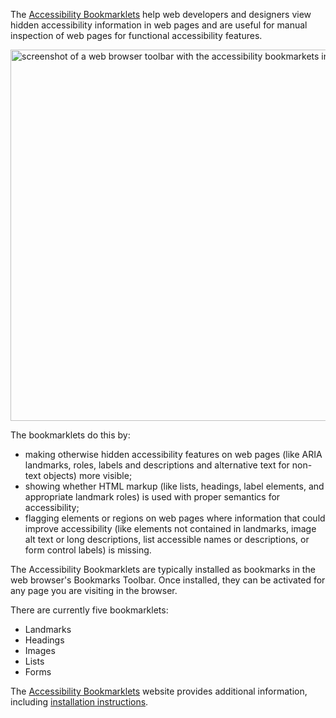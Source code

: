The [Accessibility Bookmarklets](https://accessibility-bookmarklets.org/) help web developers and designers view hidden accessibility information in web pages and are useful for manual inspection of web pages for functional accessibility features.

<img class="aligncenter wp-image-882" src="https://accessibleit.disability.illinois.edu/wp-content/uploads/2020/10/accessibility-bookmarklets-300x236.png" alt="screenshot of a web browser toolbar with the accessibility bookmarkets installed" width="755" height="594" />

The bookmarklets do this by:

* making otherwise hidden accessibility features on web pages (like ARIA landmarks, roles, labels and descriptions and alternative text for non-text objects) more visible;
* showing whether HTML markup (like lists, headings, label elements, and appropriate landmark roles) is used with proper semantics for accessibility;
* flagging elements or regions on web pages where information that could improve accessibility (like elements not contained in landmarks, image alt text or long descriptions, list accessible names or descriptions, or form control labels) is missing.

The Accessibility Bookmarklets are typically installed as bookmarks in the web browser's Bookmarks Toolbar. Once installed, they can be activated for any page you are visiting in the browser.

There are currently five bookmarklets:

* Landmarks
* Headings
* Images
* Lists
* Forms

The [Accessibility Bookmarklets](https://accessibility-bookmarklets.org/) website provides additional information, including [installation instructions](https://accessibility-bookmarklets.org/install.html).
